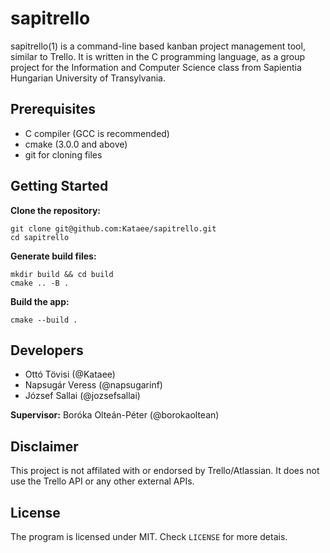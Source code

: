 # sapitrello

sapitrello(1) is a command-line based kanban project management tool, similar to
Trello. It is written in the C programming language, as a group project for the
Information and Computer Science class from Sapientia Hungarian University of
Transylvania.

## Prerequisites

- C compiler (GCC is recommended)
- cmake (3.0.0 and above)
- git for cloning files

## Getting Started

**Clone the repository:**

```
git clone git@github.com:Kataee/sapitrello.git
cd sapitrello
```

**Generate build files:**

```
mkdir build && cd build
cmake .. -B .
```

**Build the app:**

```
cmake --build .
```

## Developers

- Ottó Tövisi (@Kataee)
- Napsugár Veress (@napsugarinf)
- József Sallai (@jozsefsallai)

**Supervisor:** Boróka Olteán-Péter (@borokaoltean)

## Disclaimer

This project is not affilated with or endorsed by Trello/Atlassian. It does not
use the Trello API or any other external APIs.

## License

The program is licensed under MIT. Check `LICENSE` for more detais.
